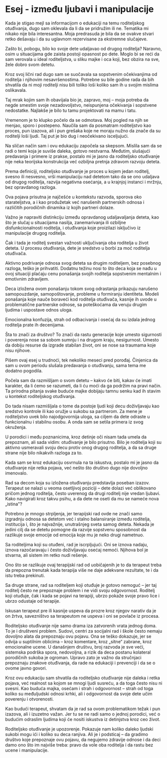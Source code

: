 # Esej - između ljubavi i manipulacije

Kada je stigao mejl sa informacijom o edukaciji na temu roditeljskog otuđivanja, dugo sam oklevala da li da se pridružim ili ne. Tematika mi nikako nije bila interesantna. Moja predrasuda je bila da se ovakve stvari retko dešavaju i da su uglavnom rezervisane za ekstremne slučajeve. 

Zašto bi, pobogu, bilo ko svoje dete udaljavao od drugog roditelja? Naravno, osim u situacijama gde zaista postoji opasnost po dete. Moglo bi se reći da sam verovala u ideal roditeljstva, u sliku majke i oca koji, bez obzira na sve, žele dobro svom detetu.

Kroz svoj lični rad dugo sam se suočavala sa sopstvenim očekivanjima od roditelja i njihovim nesavršenostima. Potrebne su bile godine rada da bih shvatila da ni moji roditelji nisu bili toliko loši koliko sam ih u svojim mislima oslikavala. 

Taj mrak kojim sam ih obavijala bio je, zapravo, moj – moja potreba da negde smestim svoje nezadovoljstvo, neispunjena očekivanja i sopstvene nedostatke. Najlakše je bilo tu tamu projektovati na mamu i tatu.

Vremenom je to klupko počelo da se odmotava. Moj pogled na njih se menjao, sporo i postepeno. Naučila sam da posmatram roditeljstvo kao proces, pun izazova, ali i pun grešaka koje ne moraju nužno da znače da su roditelji loši ljudi. Taj put je bio dug i neočekivano isceljujući.

Na sličan način sam i ovu edukaciju započela sa skepsom. Mislila sam da se radi o temi koja je suviše daleka, gotovo nestvarna. Međutim, slušajući predavanja i primere iz prakse, postalo mi je jasno da roditeljsko otuđivanje nije neka teorijska konstrukcija već ozbiljna pretnja zdravom razvoju deteta.


Prema definiciji, roditeljsko otuđivanje je proces u kojem jedan roditelj, svesno ili nesvesno, vrši manipulaciju nad detetom tako da se ono udaljava od drugog roditelja, razvija negativna osećanja, a u krajnjoj instanci i mržnju, bez opravdanog razloga. 

Ova pojava prisutna je najčešće u kontekstu razvoda, sporova oko starateljstva, a i kao produžetak već narušenih partnerskih odnosa i različitih porodičnih dinamika iz kojih partneri dolaze.

Važno je napraviti distinkciju između opravdanog udaljavaljanja deteta, kao što je slučaj u situacijama nasilja, zanemarivanja ili ozbiljne disfunkcionalnosti roditelja, i otuđivanja koje proizilazi isključivo iz manipulacije drugog roditelja. 

Čak i tada je roditelj svestan važnosti uključivanja oba roditelja u život deteta. U procesu otuđivanja, dete je sredstvo u borbi za moć roditelja otuđivača.


Aktivno podrivanje odnosa svog deteta sa drugim roditeljem, bez posebnog razloga, teško je prihvatiti. Dodatnu težinu nosi to što deca koja se nađu u ovoj situaciji plaćaju cenu ponašanja svojih roditelja sopstvenim mentalnim i emotivnim zdravljem. 

Deca izložena ovom ponašanju tokom svog odrastanja prikazuju narušeno samopouzdanje, samopoštovanje, probleme u formiranju identiteta. Modeli ponašanja koje nauče boraveći kod roditelja otuđivača, kasnije ih uvode u problematične partnerske odnose, sa poteškoćama da veruju drugim ljudima i uspostave odnos uloga.

Emocionalna konfuzija, strah od odbacivanja i osećaj da su izdala jednog roditelja prate ih decenijama.

Šta to znači za društvo? To znači da rastu generacije koje umesto sigurnosti i poverenja nose sa sobom sumnju i na drugom kraju, nesigurnost. Umesto da dobiju resurse da izgrade stabilan život, oni se nose sa traumama koje nisu njihove.


Pišem ovaj esej u trudnoći, tek nekoliko meseci pred porođaj. Činjenica da sam u ovom periodu slušala predavanja o otuđivanju, sama tema me dodatno pogodila. 

Počela sam da razmišljam o svom detetu – kakvo će biti, kakav će imati karakter, da li ćemo se razumeti, da li ću moći da ga podržim na pravi način. Ta prirodna pitanja svake buduće majke dobijaju tamnu senku kad ih stavim u kontekst roditeljskog otuđivanja.

Do tada nisam razmišljala o tome da postoje ljudi koji decu doživljavaju kao sredstvo kontrole ili kao oružje u sukobu sa partnerom. Za mene je roditeljstvo uvek bilo najodgovornija uloga, sa ciljem da dete odraste u funkcionalnu i stabilnu osobu. A onda sam se setila primera iz svog okruženja.

U porodici i među poznanicima, kroz detinje oči nisam tada umela da prepoznam, ali sada vidim: otuđivanje je bilo prisutno. Bilo je roditelja koji su aktivno usmeravali svoju decu protiv onog drugog roditelja, a da sa druge strane nije bilo nikakvih razloga za to. 

Kada sam se kroz edukaciju osvrnula na ta iskustva, postalo mi je jasno da otuđivanje nije retka pojava, već nešto što društvo dugo nije dovoljno imenovalo.


Rad sa decom koja su izložena otuđivanju predstavlja poseban izazov. Terapeut se nalazi u veoma osetljivoj poziciji – dete dolazi već oblikovano pričom jednog roditelja, često uverenog da drugi roditelj nije vredan ljubavi. Kako navigirati kroz takvu psihu, a da dete ne oseti da mu se nameće nova „istina"?

Potrebno je mnogo strpljenja, jer terapijski rad ovde ne znači samo izgradnju odnosa sa detetom već i stalno balansiranje između roditelja, institucija i, što je najvažnije, unutrašnjeg sveta samog deteta. Nekada je jedini cilj da se detetu pomogne da razvije sopstvenu sposobnost da razlikuje svoje emocije od emocija koje mu je neko drugi nametnuo.

Sa roditeljima koji su otuđeni, rad je iscrpljujući. Oni se iznova nadaju, iznova razočaravaju i često doživljavaju osećaj nemoći. Njihova bol je stvarna, ali sistem im retko nudi rešenje. 

Ono što se razlikuje ovaj terapijski rad od uobičajenih je to da terapeut treba da prepozna trenutak kada terapija više ne daje adekvane rezultate, te i da istu treba prekinuti.

Sa druge strane, rad sa roditeljem koji otuđuje je gotovo nemoguć – jer taj roditelj često ne prepoznaje problem i ne vidi svoju odgovornost. Roditelj koji otuđuje, čak i kada se pojavi na terapiji, ubrzo pokaže svoje pravo lice i ubrzo odustaje od terapije. 

Iskusan terapeut pre ili kasnije uspeva da prozre kroz njegov narativ da je on žrtva, savezništvo sa terapeutom ne uspeva i oni se povlače iz procesa.


Roditeljsko otuđivanje nije samo drama iza zatvorenih vrata jednog doma. To je i društveni problem. Sudovi, centri za socijalni rad i škole često nemaju dovoljno alata da prepoznaju ovu pojavu. Ona se teško dokazuje, jer se odvija u suptilnim oblicima – kroz komentare, kroz „sitne“ zabrane, kroz emocionalne ucene.
U današnjem društvu, broj razvoda je sve veći, sistemska podrška spora, nedovoljna, a rizik da deca postanu kolateral porodičnih sukoba je ogroman. Upravo zato je važno da stručnjaci prepoznaju znakove otuđivanja, da rade na edukaciji i prevenciji i da se o ovome javno govori.


Kroz ovu edukaciju sam shvatila da roditeljsko otuđivanje nije daleka i retka pojava, već realnost sa kojom se mnogi ljudi susreću, a da toga često nisu ni svesni. Kao buduća majka, osećam i strah i odgovornost – strah od toga koliko su međuljudski odnosi krhki, ali i odgovornost da svoje dete učim poverenju i otvorenosti.

Kao budući terapeut, shvatam da je rad sa ovom problematikom težak i pun izazova, ali i izuzetno važan. Jer tu se ne radi samo o jednoj porodici, već o budućim odraslim ljudima koji će nositi iskustva iz detinjstva kroz ceo život.

Roditeljsko otuđivanje je upozorenje. Pokazuje nam koliko daleko ljudski sukobi mogu ići i koliko su deca ranjiva. Ali je i podsticaj – da gradimo društvo koje prepoznaje ovu pojavu, da negujemo zdravije odnose i da deci damo ono što im najviše treba: pravo da vole oba roditelja i da rastu bez ucene i manipulacije.
